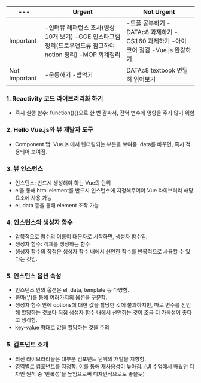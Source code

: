 | ---           | Urgent                                                                                                      | Not Urgent                                                                      |
| ------------- | ----------------------------------------------------------------------------------------------------------- | ------------------------------------------------------------------------------- |
| Important     | -인터뷰 레퍼런스 조사(영상 10개 보기) -GGE 인스타그램 정리(드로우앤드류 참고하여 notion 정리) -MOP 회계정리 | -토플 공부하기 -DATAc8 과제하기 -CS160 과제하기 -아이코어 점검 -Vue.js 완강하기 |
| Not Important | -운동하기 -밥먹기                                                                                           | DATAc8 textbook 면밀히 읽어보기                                                 |

### 1. Reactivity 코드 라이브러리화 하기

- 즉시 실행 함수: function(){}으로 한 번 감싸서, 전역 변수에 영향을 주기 않기 위함

### 2. Hello Vue.js와 뷰 개발자 도구

- Component 탭: Vue.js 에서 렌더링되는 부분을 보여줌. data를 바꾸면, 즉시 적용되어 보여짐.

### 3. 뷰 인스턴스

- 인스턴스: 반드시 생성해야 하는 Vue의 단위
- el을 통해 html element를 반드시 인스턴스에 지정해주어야 Vue 라이브러리 해당 요소에 사용 가능
- el, data 등을 통해 element 조작 가능

### 4. 인스턴스와 생성자 함수

- 암묵적으로 함수의 이름이 대문자로 시작하면, 생성자 함수임.
- 생성자 함수: 객체를 생성하는 함수
- 생성자 함수의 장점은 생성자 함수 내에서 선언한 함수를 반복적으로 사용할 수 있다는 것임.

### 5. 인스턴스 옵션 속성

- 인스턴스 안의 옵션은 el, data, template 등 다양함.
- 콤마(',')를 통해 여러가지의 옵션을 구분함.
- 생성자 함수 안에 options에 대한 값을 할당한 것에 불과하지만, 따로 변수를 선언해 할당하는 것보다 직접 생성자 함수 내에서 선언하는 것이 조금 더 가독성이 좋다고 생각함.
- key-value 형태로 값을 할당하는 것을 주의

### 5. 컴포넌트 소개

- 최신 라이브러리들은 대부분 컴포넌트 단위의 개발을 지향함.
- 영역별로 컴포넌트를 지정함. 이를 통해 재사용성이 높아짐. (UI 수업에서 배웠던 디자인 원칙 중 '반복성'을 높임으로써 디자인적으로도 좋을듯)
